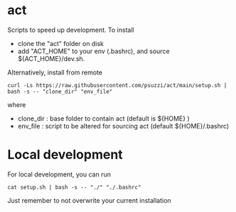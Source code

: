 # act

Scripts to speed up development. To install

- clone the "act" folder on disk
- add "ACT_HOME" to your env (.bashrc), and source ${ACT_HOME}/dev.sh.

Alternatively, install from remote

`curl -Ls https://raw.githubusercontent.com/psuzzi/act/main/setup.sh | bash -s -- "clone_dir" "env_file"`

where 
- clone_dir : base folder to contain act (default is ${HOME} ) 
- env_file : script to be altered for sourcing act (default ${HOME}/.bashrc)


# Local development


For local development, you can run 

`cat setup.sh | bash -s -- "./" "./.bashrc"`

Just remember to not overwrite your current installation